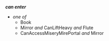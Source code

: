 ﻿***can enter***

- *one of*
  - Book
  - Mirror *and* CanLiftHeavy *and* Flute
  - CanAccessMiseryMirePortal *and* Mirror
